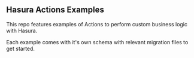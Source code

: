 ## Hasura Actions Examples

This repo features examples of Actions to perform custom business logic with Hasura.

Each example comes with it's own schema with relevant migration files to get started.
